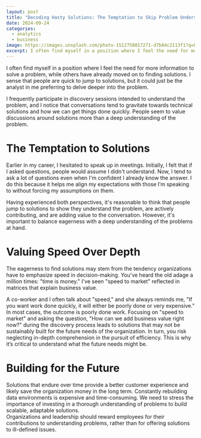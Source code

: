 ```yaml
---
layout: post
title: "Decoding Hasty Solutions: The Temptation to Skip Problem Understanding"
date: 2024-09-24
categories:
  - analytics
  - business
image: https://images.unsplash.com/photo-1512758017271-d7b84c2113f1?q=80&w=2070&auto=format&fit=crop&ixlib=rb-4.0.3&ixid=M3wxMjA3fDB8MHxwaG90by1wYWdlfHx8fGVufDB8fHx8fA%3D%3D
excerpt: I often find myself in a position where I feel the need for more information to solve a problem, and others have already moved on to finding solutions. I sense that people are quick to jump to solutions, but it could just be the analyst in me preferring to delve deeper into the problem. I frequently participate in discovery sessions intended to understand the problem, and I notice that conversations tend to gravitate towards technical solutions and how we can get things done quickly. People seem to value discussions around solutions more than a deep understanding of the problem.
---
```

I often find myself in a position where I feel the need for more information to solve a problem, while others have already moved on to finding solutions. I sense that people are quick to jump to solutions, but it could just be the analyst in me preferring to delve deeper into the problem.

I frequently participate in discovery sessions intended to understand the problem, and I notice that conversations tend to gravitate towards technical solutions and how we can get things done quickly. People seem to value discussions around solutions more than a deep understanding of the problem.

# The Temptation to Solutions
Earlier in my career, I hesitated to speak up in meetings. Initially, I felt that if I asked questions, people would assume I didn't understand. Now, I tend to ask a lot of questions even when I'm confident I already know the answer. I do this because it helps me align my expectations with those I’m speaking to without forcing my assumptions on them.

Having experienced both perspectives, it's reasonable to think that people jump to solutions to show they understand the problem, are actively contributing, and are adding value to the conversation. However, it's important to balance eagerness with a deep understanding of the problems at hand.

# Valuing Speed Over Depth  
The eagerness to find solutions may stem from the tendency organizations have to emphasize speed in decision-making. You've heard the old adage a million times: "time is money." I've seen "speed to market" reflected in matrices that explain business value.

A co-worker and I often talk about "speed," and she always reminds me, "If you want work done quickly, it will either be poorly done or very expensive." In most cases, the outcome is poorly done work. Focusing on "speed to market" and asking the question, "How can we add business value right now?" during the discovery process leads to solutions that may not be sustainably built for the future needs of the organization. In turn, you risk neglecting in-depth comprehension in the pursuit of efficiency. This is why it’s critical to understand what the future needs might be.

# Building for the Future
Solutions that endure over time provide a better customer experience and likely save the organization money in the long term. Constantly rebuilding data environments is expensive and time-consuming. We need to stress the importance of investing in a thorough understanding of problems to build scalable, adaptable solutions.  
Organizations and leadership should reward employees for their contributions to understanding problems, rather than for offering solutions to ill-defined issues.